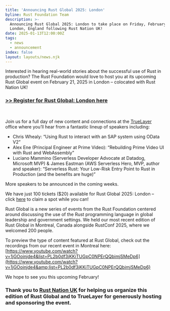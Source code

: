 ```yaml
---
title: 'Announcing Rust Global 2025: London'
byline: Rust Foundation Team
description: >-
  Announcing Rust Global 2025: London to take place on Friday, February 21 in
  London, England following Rust Nation UK!
date: 2025-01-13T12:00:00Z
tags:
  - news
  - announcement
index: false
layout: layouts/news.njk
---
```

Interested in hearing real-world stories about the successful use of Rust in production? The Rust Foundation would love to host you at its upcoming Rust Global event on February 21, 2025 in London – colocated with Rust Nation UK!

### [&gt;&gt; Register for Rust Global: London here](https://www.eventbrite.com/e/rust-global-2025-london-tickets-1106701787839)

&nbsp;

Join us for a full day of new content and connections at the [TrueLayer](https://truelayer.com/) office where you’ll hear from a fantastic lineup of speakers including:

* Chris Whealy: “Using Rust to interact with an SAP system using OData V2”
* Alex Ene (Principal Engineer at Prime Video): “Rebuilding Prime Video UI with Rust and WebAssembly”
* Luciano Mammino (Serverless Developer Advocate at Datadog, Microsoft MVP) & James Eastman (AWS Serverless Hero, MVP, author and speaker): “Serverless Rust: Your Low-Risk Entry Point to Rust in Production (and the benefits are huge)”

More speakers to be announced in the coming weeks.

We have just 100 tickets ($20) available for Rust Global 2025: London – click [here](https://www.eventbrite.com/e/rust-global-2025-london-tickets-1106701787839) to claim a spot while you can!

Rust Global is a new series of events from the Rust Foundation centered around discussing the use of the Rust programming language in global leadership and government settings. We held our most recent edition of Rust Global in Montreal, Canada alongside RustConf 2025, where we welcomed 200 people.

To preview the type of content featured at Rust Global, check out the recordings from our recent event in Montreal here: [https://www.youtube.com/watch?v=1jGOoinjde4&list=PL2b0df3jKKiTUGpC0NPErQQbimjSMeDp6](https://www.youtube.com/watch?v=1jGOoinjde4&amp;list=PL2b0df3jKKiTUGpC0NPErQQbimjSMeDp6)

We hope to see you this upcoming February!<br>

### Thank you to [Rust Nation UK](https://www.rustnationuk.com/) for helping us organize this edition of Rust Global and to TrueLayer for generously hosting and sponsoring the event.
